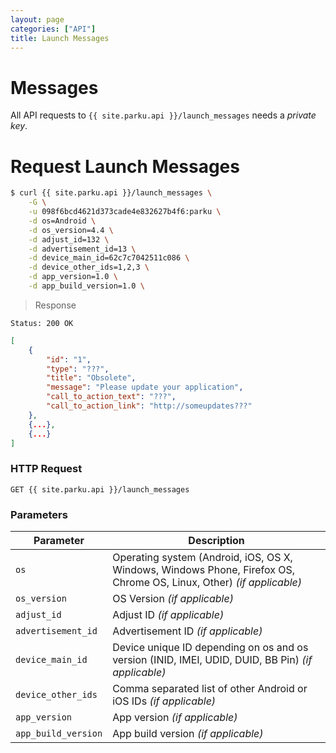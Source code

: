 ```yaml
---
layout: page
categories: ["API"]
title: Launch Messages
---
```


# Messages

All API requests to `{{ site.parku.api }}/launch_messages` needs a _private key_.

# Request Launch Messages

```sh
$ curl {{ site.parku.api }}/launch_messages \
    -G \
    -u 098f6bcd4621d373cade4e832627b4f6:parku \
    -d os=Android \
	-d os_version=4.4 \
	-d adjust_id=132 \
	-d advertisement_id=13 \
	-d device_main_id=62c7c7042511c086 \
	-d device_other_ids=1,2,3 \
	-d app_version=1.0 \
	-d app_build_version=1.0 \
```

> Response

```nginx
Status: 200 OK
```
```json
[
    {
        "id": "1",
        "type": "???",
        "title": "Obsolete",
        "message": "Please update your application",
        "call_to_action_text": "???",
        "call_to_action_link": "http://someupdates???"
    },
    {...},
    {...}
]
```

### HTTP Request

`GET {{ site.parku.api }}/launch_messages`

### Parameters

Parameter		 | Description
---					 | ---
`os`					| Operating system (Android, iOS, OS X, Windows, Windows Phone, Firefox OS, Chrome OS, Linux, Other) _(if applicable)_
`os_version`					| OS Version _(if applicable)_
`adjust_id`					| Adjust ID _(if applicable)_
`advertisement_id`					| Advertisement ID _(if applicable)_
`device_main_id`					| Device unique ID depending on os and os version (INID, IMEI, UDID, DUID, BB Pin) _(if applicable)_
`device_other_ids`					| Comma separated list of other Android or iOS IDs _(if applicable)_
`app_version`					| App version _(if applicable)_
`app_build_version`					| App build version _(if applicable)_




